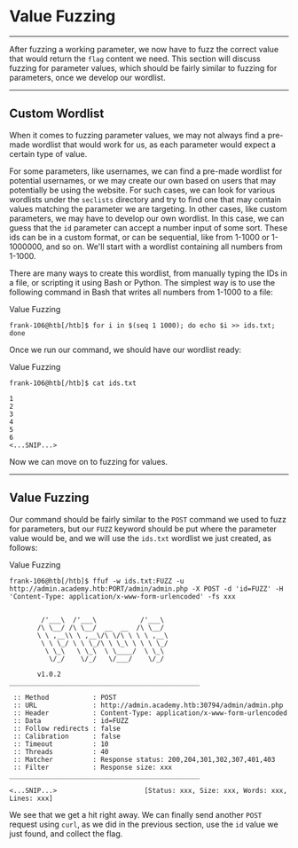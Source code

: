 # Value Fuzzing

---

After fuzzing a working parameter, we now have to fuzz the correct value that would return the `flag` content we need. This section will discuss fuzzing for parameter values, which should be fairly similar to fuzzing for parameters, once we develop our wordlist.

---

## Custom Wordlist

When it comes to fuzzing parameter values, we may not always find a pre-made wordlist that would work for us, as each parameter would expect a certain type of value.

For some parameters, like usernames, we can find a pre-made wordlist for potential usernames, or we may create our own based on users that may potentially be using the website. For such cases, we can look for various wordlists under the `seclists` directory and try to find one that may contain values matching the parameter we are targeting. In other cases, like custom parameters, we may have to develop our own wordlist. In this case, we can guess that the `id` parameter can accept a number input of some sort. These ids can be in a custom format, or can be sequential, like from 1-1000 or 1-1000000, and so on. We'll start with a wordlist containing all numbers from 1-1000.

There are many ways to create this wordlist, from manually typing the IDs in a file, or scripting it using Bash or Python. The simplest way is to use the following command in Bash that writes all numbers from 1-1000 to a file:

Value Fuzzing

```shell-session
frank-106@htb[/htb]$ for i in $(seq 1 1000); do echo $i >> ids.txt; done
```

Once we run our command, we should have our wordlist ready:

Value Fuzzing

```shell-session
frank-106@htb[/htb]$ cat ids.txt

1
2
3
4
5
6
<...SNIP...>
```

Now we can move on to fuzzing for values.

---

## Value Fuzzing

Our command should be fairly similar to the `POST` command we used to fuzz for parameters, but our `FUZZ` keyword should be put where the parameter value would be, and we will use the `ids.txt` wordlist we just created, as follows:

Value Fuzzing

```shell-session
frank-106@htb[/htb]$ ffuf -w ids.txt:FUZZ -u http://admin.academy.htb:PORT/admin/admin.php -X POST -d 'id=FUZZ' -H 'Content-Type: application/x-www-form-urlencoded' -fs xxx


        /'___\  /'___\           /'___\
       /\ \__/ /\ \__/  __  __  /\ \__/
       \ \ ,__\\ \ ,__\/\ \/\ \ \ \ ,__\
        \ \ \_/ \ \ \_/\ \ \_\ \ \ \ \_/
         \ \_\   \ \_\  \ \____/  \ \_\
          \/_/    \/_/   \/___/    \/_/

       v1.0.2
________________________________________________

 :: Method           : POST
 :: URL              : http://admin.academy.htb:30794/admin/admin.php
 :: Header           : Content-Type: application/x-www-form-urlencoded
 :: Data             : id=FUZZ
 :: Follow redirects : false
 :: Calibration      : false
 :: Timeout          : 10
 :: Threads          : 40
 :: Matcher          : Response status: 200,204,301,302,307,401,403
 :: Filter           : Response size: xxx
________________________________________________

<...SNIP...>                      [Status: xxx, Size: xxx, Words: xxx, Lines: xxx]
```

We see that we get a hit right away. We can finally send another `POST` request using `curl`, as we did in the previous section, use the `id` value we just found, and collect the flag.